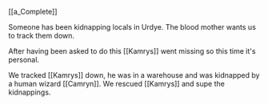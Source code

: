 [[a_Complete]]

Someone has been kidnapping locals in Urdye. The blood mother wants us to track them down.

After having been asked to do this [[Kamrys]] went missing so this time it's personal. 

We tracked [[Kamrys]] down, he was in a warehouse and was kidnapped by a human wizard [[Camryn]]. We rescued [[Kamrys]] and supe the kidnappings.
